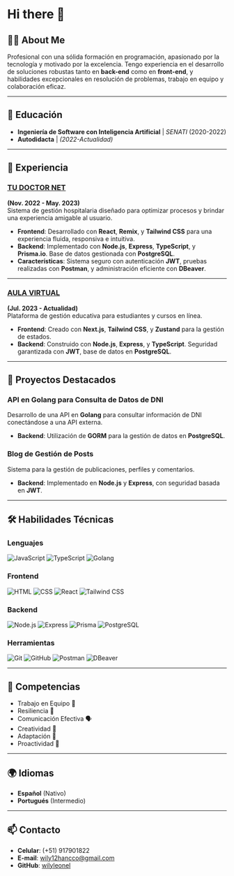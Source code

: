 # Hi there 👋

## 👨‍💻 About Me
Profesional con una sólida formación en programación, apasionado por la tecnología y motivado por la excelencia. Tengo experiencia en el desarrollo de soluciones robustas tanto en **back-end** como en **front-end**, y habilidades excepcionales en resolución de problemas, trabajo en equipo y colaboración eficaz.

---

## 🌱 Educación
- **Ingeniería de Software con Inteligencia Artificial** | *SENATI* (2020-2022)
- **Autodidacta** | *(2022-Actualidad)*

---

## 💼 Experiencia

### **[TU DOCTOR NET](https://github.com/wilyleonel)**
**(Nov. 2022 - May. 2023)**  
Sistema de gestión hospitalaria diseñado para optimizar procesos y brindar una experiencia amigable al usuario.

- **Frontend**: Desarrollado con **React**, **Remix**, y **Tailwind CSS** para una experiencia fluida, responsiva e intuitiva.
- **Backend**: Implementado con **Node.js**, **Express**, **TypeScript**, y **Prisma.io**. Base de datos gestionada con **PostgreSQL**.
- **Características**: Sistema seguro con autenticación **JWT**, pruebas realizadas con **Postman**, y administración eficiente con **DBeaver**.

---

### **[AULA VIRTUAL](https://classroom.verycerts.com/)**
**(Jul. 2023 - Actualidad)**  
Plataforma de gestión educativa para estudiantes y cursos en línea.

- **Frontend**: Creado con **Next.js**, **Tailwind CSS**, y **Zustand** para la gestión de estados.
- **Backend**: Construido con **Node.js**, **Express**, y **TypeScript**. Seguridad garantizada con **JWT**, base de datos en **PostgreSQL**.

---

## 🌟 Proyectos Destacados

### **API en Golang para Consulta de Datos de DNI**
Desarrollo de una API en **Golang** para consultar información de DNI conectándose a una API externa.
- **Backend**: Utilización de **GORM** para la gestión de datos en **PostgreSQL**.

### **Blog de Gestión de Posts**
Sistema para la gestión de publicaciones, perfiles y comentarios.
- **Backend**: Implementado en **Node.js** y **Express**, con seguridad basada en **JWT**.

---

## 🛠️ Habilidades Técnicas

### **Lenguajes**
![JavaScript](https://img.shields.io/badge/-JavaScript-F7DF1E?logo=javascript&logoColor=black)
![TypeScript](https://img.shields.io/badge/-TypeScript-3178C6?logo=typescript&logoColor=white)
![Golang](https://img.shields.io/badge/-Golang-00ADD8?logo=go&logoColor=white)

### **Frontend**
![HTML](https://img.shields.io/badge/-HTML-E34F26?logo=html5&logoColor=white)
![CSS](https://img.shields.io/badge/-CSS-1572B6?logo=css3&logoColor=white)
![React](https://img.shields.io/badge/-React-61DAFB?logo=react&logoColor=black)
![Tailwind CSS](https://img.shields.io/badge/-Tailwind_CSS-38B2AC?logo=tailwind-css&logoColor=white)

### **Backend**
![Node.js](https://img.shields.io/badge/-Node.js-339933?logo=node.js&logoColor=white)
![Express](https://img.shields.io/badge/-Express-000000?logo=express&logoColor=white)
![Prisma](https://img.shields.io/badge/-Prisma-2D3748?logo=prisma&logoColor=white)
![PostgreSQL](https://img.shields.io/badge/-PostgreSQL-336791?logo=postgresql&logoColor=white)

### **Herramientas**
![Git](https://img.shields.io/badge/-Git-F05032?logo=git&logoColor=white)
![GitHub](https://img.shields.io/badge/-GitHub-181717?logo=github&logoColor=white)
![Postman](https://img.shields.io/badge/-Postman-FF6C37?logo=postman&logoColor=white)
![DBeaver](https://img.shields.io/badge/-DBeaver-372923?logoColor=white)

---

## 🧠 Competencias
- Trabajo en Equipo 🤝
- Resiliencia 💪
- Comunicación Efectiva 🗣️
- Creatividad 🎨
- Adaptación 🚀
- Proactividad 💼

---

## 🌍 Idiomas
- **Español** (Nativo)  
- **Portugués** (Intermedio)

---

## 📫 Contacto
- **Celular**: (+51) 917901822  
- **E-mail**: wily12hancco@gmail.com  
- **GitHub**: [wilyleonel](https://github.com/wilyleonel)
